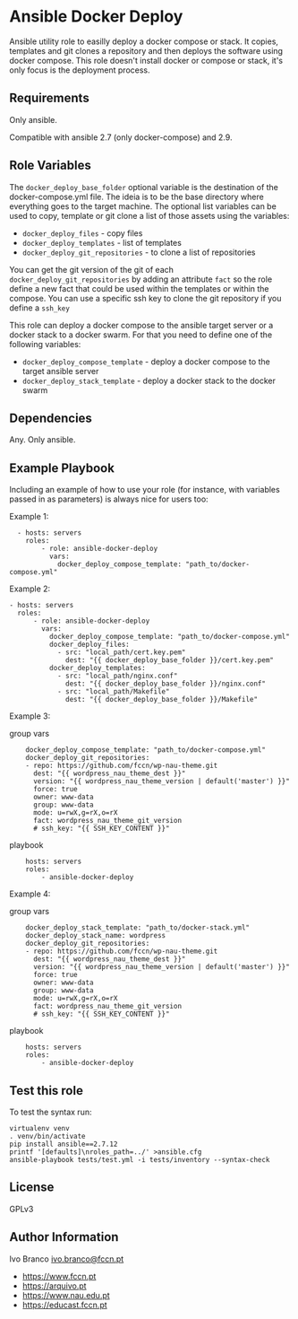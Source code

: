 Ansible Docker Deploy
=========

Ansible utility role to easilly deploy a docker compose or stack. It copies, templates and git clones a repository and then deploys the software using docker compose. This role doesn't install docker or compose or stack, it's only focus is the deployment process.

Requirements
------------

Only ansible.

Compatible with ansible 2.7 (only docker-compose) and 2.9.

Role Variables
--------------

The `docker_deploy_base_folder` optional variable is the destination of the docker-compose.yml file. The ideia is to be the base directory where everything goes to the target machine.
The optional list variables can be used to copy, template or git clone a list of those assets using the variables:
* `docker_deploy_files` - copy files
* `docker_deploy_templates` - list of templates
* `docker_deploy_git_repositories` - to clone a list of repositories

You can get the git version of the git of each `docker_deploy_git_repositories` by adding an attribute `fact` so the role define a new fact that could be used within the templates or within the compose.
You can use a specific ssh key to clone the git repository if you define a `ssh_key`

This role can deploy a docker compose to the ansible target server or a docker stack to a docker swarm. 
For that you need to define one of the following variables:
* `docker_deploy_compose_template` - deploy a docker compose to the target ansible server
* `docker_deploy_stack_template` - deploy a docker stack to the docker swarm

Dependencies
------------

Any. Only ansible.

Example Playbook
----------------

Including an example of how to use your role (for instance, with variables passed in as parameters) is always nice for users too:

Example 1:
```
  - hosts: servers
    roles:
        - role: ansible-docker-deploy
          vars: 
            docker_deploy_compose_template: "path_to/docker-compose.yml"
```

Example 2:
```
- hosts: servers
  roles:
      - role: ansible-docker-deploy
        vars: 
          docker_deploy_compose_template: "path_to/docker-compose.yml"
          docker_deploy_files:
            - src: "local_path/cert.key.pem"
              dest: "{{ docker_deploy_base_folder }}/cert.key.pem"
          docker_deploy_templates:
            - src: "local_path/nginx.conf"
              dest: "{{ docker_deploy_base_folder }}/nginx.conf"
            - src: "local_path/Makefile"
              dest: "{{ docker_deploy_base_folder }}/Makefile"
  ```
  
Example 3:

group vars
```
    docker_deploy_compose_template: "path_to/docker-compose.yml"
    docker_deploy_git_repositories:
    - repo: https://github.com/fccn/wp-nau-theme.git
      dest: "{{ wordpress_nau_theme_dest }}"
      version: "{{ wordpress_nau_theme_version | default('master') }}"
      force: true
      owner: www-data
      group: www-data
      mode: u=rwX,g=rX,o=rX
      fact: wordpress_nau_theme_git_version
      # ssh_key: "{{ SSH_KEY_CONTENT }}"
```
   
playbook
```
    hosts: servers
    roles:
        - ansible-docker-deploy
```

Example 4:

group vars
```
    docker_deploy_stack_template: "path_to/docker-stack.yml"
    docker_deploy_stack_name: wordpress
    docker_deploy_git_repositories:
    - repo: https://github.com/fccn/wp-nau-theme.git
      dest: "{{ wordpress_nau_theme_dest }}"
      version: "{{ wordpress_nau_theme_version | default('master') }}"
      force: true
      owner: www-data
      group: www-data
      mode: u=rwX,g=rX,o=rX
      fact: wordpress_nau_theme_git_version
      # ssh_key: "{{ SSH_KEY_CONTENT }}"
```
   
playbook
```
    hosts: servers
    roles:
        - ansible-docker-deploy
```


Test this role
-------

To test the syntax run:
```
virtualenv venv
. venv/bin/activate
pip install ansible==2.7.12
printf '[defaults]\nroles_path=../' >ansible.cfg
ansible-playbook tests/test.yml -i tests/inventory --syntax-check
```

License
-------

GPLv3

Author Information
------------------

Ivo Branco <ivo.branco@fccn.pt>
* https://www.fccn.pt
* https://arquivo.pt
* https://www.nau.edu.pt
* https://educast.fccn.pt
